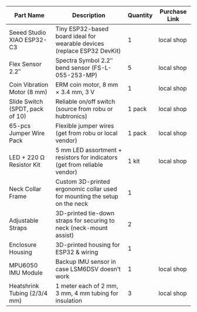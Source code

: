 | Part Name | Description | Quantity | Purchase Link |
|------------|-------------|-----------|----------------|
| Seeed Studio XIAO ESP32-C3 | Tiny ESP32-based board ideal for wearable devices (replace ESP32 DevKit) | 1 | local shop |
| Flex Sensor 2.2″ | Spectra Symbol 2.2″ bend sensor (FS-L-055-253-MP) | 5 | local shop |
| Coin Vibration Motor (8 mm) | ERM coin motor, 8 mm × 3.4 mm, 3 V | 1 | local shop |
| Slide Switch (SPDT, pack of 10) | Reliable on/off switch (source from robu or hubtronics) | 1 pack | local shop |
| 65-pcs Jumper Wire Pack | Flexible jumper wires (get from robu or local vendor) | 1 pack | local shop |
| LED + 220 Ω Resistor Kit | 5 mm LED assortment + resistors for indicators (get from reliable vendor) | 1 kit | local shop |
| Neck Collar Frame | Custom 3D-printed ergonomic collar used for mounting the setup on the neck | 1 |  |
| Adjustable Straps | 3D-printed tie-down straps for securing to neck (neck-mount assist) | 2 |  |
| Enclosure Housing | 3D-printed housing for ESP32 & wiring | 1 |  |
| MPU6050 IMU Module | Backup IMU sensor in case LSM6DSV doesn’t work | 1 | local shop |
| Heatshrink Tubing (2/3/4 mm) | 1 meter each of 2 mm, 3 mm, 4 mm tubing for insulation | 3 | local shop |
